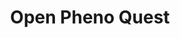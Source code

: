 ---
layout: page
title: Open Pheno Quest
description: A framework for data and knowledge sharing in automated behavioral studies
img: assets/img/openpheno.png
redirect: https://www.openpheno.quest
importance: 2
category: Open Science
---